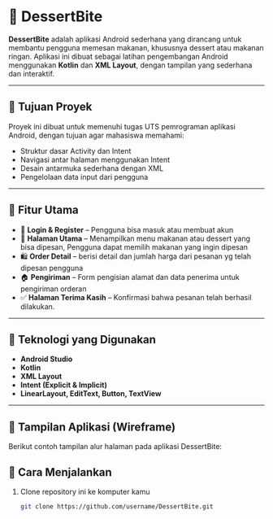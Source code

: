 # 🍰 DessertBite

**DessertBite** adalah aplikasi Android sederhana yang dirancang untuk membantu pengguna memesan makanan, khususnya dessert atau makanan ringan. Aplikasi ini dibuat sebagai latihan pengembangan Android menggunakan **Kotlin** dan **XML Layout**, dengan tampilan yang sederhana dan interaktif.

---

## 🎯 Tujuan Proyek
Proyek ini dibuat untuk memenuhi tugas UTS pemrograman aplikasi Android, dengan tujuan agar mahasiswa memahami:
- Struktur dasar Activity dan Intent
- Navigasi antar halaman menggunakan Intent
- Desain antarmuka sederhana dengan XML
- Pengelolaan data input dari pengguna

---

## 🧩 Fitur Utama
- 🔑 **Login & Register** – Pengguna bisa masuk atau membuat akun 
- 🧁 **Halaman Utama** – Menampilkan menu makanan atau dessert yang bisa dipesan, Pengguna dapat memilih makanan yang ingin dipesan  
- 🛍️ **Order Detail** – berisi detail dan jumlah harga dari pesanan yg telah dipesan pengguna
- 🏠 **Pengiriman** – Form pengisian alamat dan data penerima untuk pengiriman orderan 
- ✅ **Halaman Terima Kasih** – Konfirmasi bahwa pesanan telah berhasil dilakukan. 

---

## 🧠 Teknologi yang Digunakan
- **Android Studio**
- **Kotlin**
- **XML Layout**
- **Intent (Explicit & Implicit)**
- **LinearLayout, EditText, Button, TextView**

---

## 📱 Tampilan Aplikasi (Wireframe)
Berikut contoh tampilan alur halaman pada aplikasi DessertBite:


## 🚀 Cara Menjalankan
1. Clone repository ini ke komputer kamu  
   ```bash
   git clone https://github.com/username/DessertBite.git
